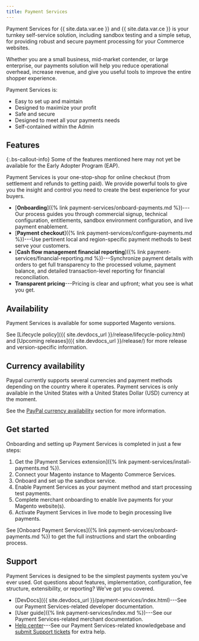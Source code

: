 ```yaml
---
title: Payment Services
---
```


Payment Services for {{ site.data.var.ee }} and {{ site.data.var.ce }} is your turnkey self-service solution, including sandbox testing and a simple setup, for providing robust and secure payment processing for your Commerce websites.

Whether you are a small business, mid-market contender, or large enterprise, our payments solution will help you reduce operational overhead, increase revenue, and give you useful tools to improve the entire shopper experience.

Payment Services is:

* Easy to set up and maintain
* Designed to maximize your profit
* Safe and secure
* Designed to meet all your payments needs
* Self-contained within the Admin

## Features

{:.bs-callout-info}
Some of the features mentioned here may not yet be available for the Early Adopter Program (EAP).

Payment Services is your one-stop-shop for online checkout (from settlement and refunds to getting paid). We provide powerful tools to give you the insight and control you need to create the best experience for your buyers.

* [**Onboarding**]({% link payment-services/onboard-payments.md %})---Our process guides you through commercial signup, technical configuration, entitlements, sandbox environment configuration, and live payment enablement.
* [**Payment checkout**]({% link payment-services/configure-payments.md %})---Use pertinent local and region-specific payment methods to best serve your customers.
* [**Cash flow management financial reporting**]({% link payment-services/financial-reporting.md %})---Synchronize payment details with orders to get full transparency to the processed volume, payment balance, and detailed transaction-level reporting for financial reconciliation.
* **Transparent pricing**---Pricing is clear and upfront; what you see is what you get.

## Availability

Payment Services is available for some supported Magento versions.

See [Lifecycle policy]({{ site.devdocs_url }}/release/lifecycle-policy.html) and [Upcoming releases]({{ site.devdocs_url }}/release/) for more release and version-specific information.

## Currency availability

Paypal currently supports several currencies and payment methods depending on the country where it operates. Payment services is only available in the United States with a United States Dollar (USD) currency at the moment.

See the [PayPal currency availability](https://developer.paypal.com/docs/platforms/checkout/reference/country-availability-advanced-cards/) section for more information.

## Get started

Onboarding and setting up Payment Services is completed in just a few steps:

1. Get the [Payment Services extension]({% link payment-services/install-payments.md %}).
1. Connect your Magento instance to Magento Commerce Services.
1. Onboard and set up the sandbox service.
1. Enable Payment Services as your payment method and start processing test payments.
1. Complete merchant onboarding to enable live payments for your Magento website(s).
1. Activate Payment Services in live mode to begin processing live payments.

See [Onboard Payment Services]({% link payment-services/onboard-payments.md %}) to get the full instructions and start the onboarding process.

## Support

Payment Services is designed to be the simplest payments system you've ever used. Got questions about features, implementation, configuration, fee structure, extensibility, or reporting? We've got you covered.

* [DevDocs]({{ site.devdocs_url }}/payment-services/index.html)---See our Payment Services-related developer documentation.
* [User guide]({% link payment-services/index.md %})---See our Payment Services-related merchant documentation.
* [Help center](https://support.magento.com/hc/en-us)---See our Payment Services-related knowledgebase and [submit Support tickets](https://support.magento.com/hc/en-us/articles/360000913794#submit-ticket) for extra help.
